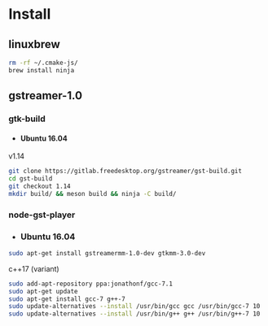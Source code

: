 # Install
## linuxbrew
```bash
rm -rf ~/.cmake-js/
brew install ninja

```

## gstreamer-1.0

### gtk-build

  - #### Ubuntu 16.04
  v1.14
  ```bash
  git clone https://gitlab.freedesktop.org/gstreamer/gst-build.git
  cd gst-build
  git checkout 1.14
  mkdir build/ && meson build && ninja -C build/
  
  ```

### node-gst-player
  - ### Ubuntu 16.04
  ```bash
  sudo apt-get install gstreamermm-1.0-dev gtkmm-3.0-dev
  ```
  c++17 (variant)
  ```bash
  sudo add-apt-repository ppa:jonathonf/gcc-7.1
  sudo apt-get update
  sudo apt-get install gcc-7 g++-7
  sudo update-alternatives --install /usr/bin/gcc gcc /usr/bin/gcc-7 10
  sudo update-alternatives --install /usr/bin/g++ g++ /usr/bin/g++-7 10
  
  ```
